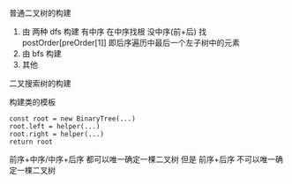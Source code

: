 普通二叉树的构建

1.  由 两种 dfs 构建
    有中序 在中序找根
    没中序(前+后) 找 postOrder[preOrder[1]] 即后序遍历中最后一个左子树中的元素
2.  由 bfs 构建
3.  其他

二叉搜索树的构建

构建类的模板

```JS
const root = new BinaryTree(...)
root.left = helper(...)
root.right = helper(...)
return root
```

前序+中序/中序+后序 都可以唯一确定一棵二叉树
但是 前序+后序 不可以唯一确定一棵二叉树
